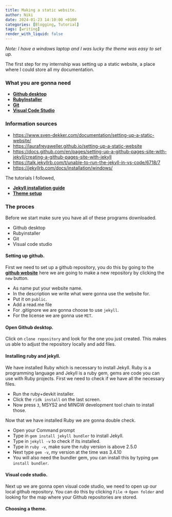 ```yaml
---
title: Making a static website.
author: Niki
date: 2024-01-23 14:10:00 +0100
categories: [Blogging, Tutorial]
tags: [writing]
render_with_liquid: false
---
```


_Note: I have a windows laptop and I was lucky the theme was easy to set up._

The first step for my internship was setting up a static website, a place where I could store all my documentation.

### What you are gonna need

- [**Github desktop**](https://desktop.github.com)
- [**RubyInstaller**](https://rubyinstaller.org/downloads/)
- [**Git**](https://git-scm.com/downloads)
- [**Visual Code Studio**](https://code.visualstudio.com/download)

### Information sources

- https://www.sven-dekker.com/documentation/setting-up-a-static-website/
- https://laurafreyaweller.github.io/setting-up-a-static-website
- https://docs.github.com/en/pages/setting-up-a-github-pages-site-with-jekyll/creating-a-github-pages-site-with-jekyll
- https://talk.jekyllrb.com/t/unable-to-run-the-jekyll-in-vs-code/6718/7
- https://jekyllrb.com/docs/installation/windows/

The tutorials I followed,

- [**Jekyll installation guide**](https://jekyllrb.com/docs/installation/windows/)
- [**Theme setup**](https://chirpy.cotes.page/posts/getting-started/)

### The proces

Before we start make sure you have all of these programs downloaded.

- Github desktop
- Rubyinstaller
- Git
- Visual code studio

#### Setting up github.

First we need to set up a github repository, you do this by going to the [**github website**](https://github.com) here we are going to make a new repository by clicking the `new` button.

- As name put your website name.
- In the description we write what were gonna use the website for.
- Put it on `public`.
- Add a read.me file
- For .gitignore we are gonna choose to use `jekyll`.
- For the license we are gonna use `MIT`.

#### Open Github desktop.

Click on `clone repository` and look for the one you just created. This makes us able to adjust the repository locally and add files.

#### Installing ruby and jekyll.

We have installed Ruby which is necessary to install Jekyll. Ruby is a programming language and Jekyll is a ruby gem, gems are code you can use with Ruby projects. First we need to check if we have all the necessary files.

- Run the ruby+devkit installer.
- Click the `ridk install` on the last screen.
- Now press `3`, MSYS2 and MINGW development tool chain to install those.

Now that we have installed Ruby we are gonna double check.

- Open your Command prompt
- Type in `gem install jekyll bundler` to install Jekyll.
- Type in `jekyll -v` to check if its installed.
- Type in `ruby -v`, make sure the ruby version is above 2.5.0
- Next type `gem -v`, my version at the time was 3.4.10
- You will also need the bundler gem, you can install this by typing `gem install bundler`.

#### Visual code studio.

Next up we are gonna open visual code studio, we need to open up our local github repository. You can do this by clicking `File` -> `Open folder` and looking for the map where your Github repositories are stored.

#### Choosing a theme.
